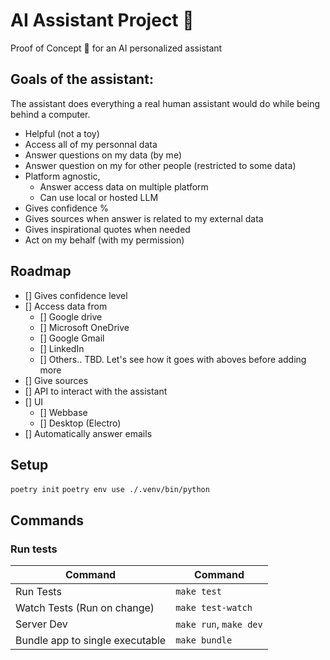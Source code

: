 # AI Assistant Project 💁

Proof of Concept 🧪 for an AI personalized assistant

## Goals of the assistant:

The assistant does everything a real human assistant would do while being behind a computer.

- Helpful (not a toy)
- Access all of my personnal data
- Answer questions on my data (by me)
- Answer question on my for other people (restricted to some data)
- Platform agnostic,
  - Answer access data on multiple platform
  - Can use local or hosted LLM
- Gives confidence %
- Gives sources when answer is related to my external data
- Gives inspirational quotes when needed
- Act on my behalf (with my permission)

## Roadmap

- [] Gives confidence level
- [] Access data from
  - [] Google drive
  - [] Microsoft OneDrive
  - [] Google Gmail
  - [] LinkedIn
  - [] Others.. TBD. Let's see how it goes with aboves before adding more
- [] Give sources
- [] API to interact with the assistant
- [] UI
  - [] Webbase
  - [] Desktop (Electro)
- [] Automatically answer emails

## Setup

`poetry init`
`poetry env use ./.venv/bin/python`

## Commands

### Run tests

| Command                         | Command                |
| ------------------------------- | ---------------------- |
| Run Tests                       | `make test`            |
| Watch Tests (Run on change)     | `make test-watch`      |
| Server Dev                      | `make run`, `make dev` |
| Bundle app to single executable | `make bundle`          |
